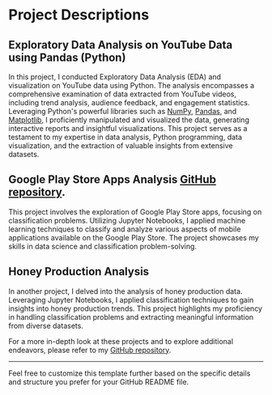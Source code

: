 # Project Descriptions

## Exploratory Data Analysis on YouTube Data using Pandas (Python)

In this project, I conducted Exploratory Data Analysis (EDA) and visualization on YouTube data using Python. The analysis encompasses a comprehensive examination of data extracted from YouTube videos, including trend analysis, audience feedback, and engagement statistics. Leveraging Python's powerful libraries such as [NumPy](link_to_numpy), [Pandas](link_to_pandas), and [Matplotlib](link_to_matplotlib), I proficiently manipulated and visualized the data, generating interactive reports and insightful visualizations. This project serves as a testament to my expertise in data analysis, Python programming, data visualization, and the extraction of valuable insights from extensive datasets.

## Google Play Store Apps Analysis [GitHub repository](https://github.com/balaji00009/Python_Projects_-EDA-Regression-Visualizations/blob/main/Google_Play_Store_EDA_Analysis.ipynb).

This project involves the exploration of Google Play Store apps, focusing on classification problems. Utilizing Jupyter Notebooks, I applied machine learning techniques to classify and analyze various aspects of mobile applications available on the Google Play Store. The project showcases my skills in data science and classification problem-solving.

## Honey Production Analysis

In another project, I delved into the analysis of honey production data. Leveraging Jupyter Notebooks, I applied classification techniques to gain insights into honey production trends. This project highlights my proficiency in handling classification problems and extracting meaningful information from diverse datasets.

For a more in-depth look at these projects and to explore additional endeavors, please refer to my [GitHub repository](link_to_your_repository).


---

Feel free to customize this template further based on the specific details and structure you prefer for your GitHub README file.
